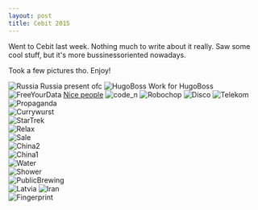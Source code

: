 ```yaml
---
layout: post
title: Cebit 2015
---
```

Went to Cebit last week.
Nothing much to write about it really. Saw some cool stuff, but it's more bussinessoriented nowadays.

Took a few pictures tho. Enjoy!


![Russia](http://arghh.github.io/images/cebit/1.jpg)
            Russia present ofc
![HugoBoss](http://arghh.github.io/images/cebit/2.jpg)
            Work for HugoBoss
![FreeYourData](http://arghh.github.io/images/cebit/3.jpg)
            [Nice people](http://freeyourdata.org/)
![code_n](http://arghh.github.io/images/cebit/4.jpg)
![Robochop](http://arghh.github.io/images/cebit/5.jpg)
![Disco](http://arghh.github.io/images/cebit/6.jpg)
![Telekom](http://arghh.github.io/images/cebit/7.jpg)
![Propaganda](http://arghh.github.io/images/cebit/8.jpg)  
![Currywurst](http://arghh.github.io/images/cebit/9.jpg)  
![StarTrek](http://arghh.github.io/images/cebit/10.jpg)  
![Relax](http://arghh.github.io/images/cebit/11.jpg)  
![Sale](http://arghh.github.io/images/cebit/12.jpg)  
![China2](http://arghh.github.io/images/cebit/13.jpg)  
![China1](http://arghh.github.io/images/cebit/14.jpg)  
![Water](http://arghh.github.io/images/cebit/15.jpg)  
![Shower](http://arghh.github.io/images/cebit/16.jpg)  
![PublicBrewing](http://arghh.github.io/images/cebit/17.jpg)  
![Latvia](http://arghh.github.io/images/cebit/18.jpg) 
![Iran](http://arghh.github.io/images/cebit/19.jpg)  
![Fingerprint](http://arghh.github.io/images/cebit/20.jpg)
